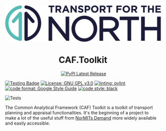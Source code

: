 
![Transport for the North Logo](https://github.com/Transport-for-the-North/caf.toolkit/blob/main/docs/TFN_Landscape_Colour_CMYK.png)

<h1 align="center">CAF.Toolkit</h1>

<p align="center">
<a href=""><img alt="" src=""></a>
<a href="https://pypi.org/project/caf.toolkit/"><img alt="PyPI Latest Release" src="https://img.shields.io/pypi/v/caf.toolkit.svg"></a>


<a href="https://github.com/Transport-for-the-North/caf.toolkit/actions/workflows/tests.yml/badge.svg"><img alt="Testing Badge" src="https://github.com/Transport-for-the-North/caf.toolkit/actions/workflows/tests.yml/badge.svg"></a>
<a href="https://www.gnu.org/licenses/gpl-3.0.en.html"><img alt="License: GNU GPL v3.0" src="https://img.shields.io/badge/license-GPLv3-blueviolet.svg"></a>
<a href="https://github.com/PyCQA/pylint"><img alt="linting: pylint" src="https://img.shields.io/badge/linting-pylint-yellowgreen"></a>
<a href="https://google.github.io/styleguide/pyguide.html"><img alt="code format: Google Style Guide" src="https://img.shields.io/badge/code%20style-Google%20Style%20Guide-blue"></a>
<a href="https://github.com/psf/black"><img alt="code style: black" src="https://img.shields.io/badge/code%20format-black-000000.svg"></a>
</p>

![Tests](https://github.com/Transport-for-the-North/caf.toolkit/actions/workflows/tests.yml/badge.svg)

The Common Analytical Framework (CAF) Toolkit is a toolkit of transport
planning and appraisal functionalities. It's the beginning of a project to make
a lot of the useful stuff from
[NorMITs Demand](https://github.com/Transport-for-the-North/NorMITs-Demand)
more widely available and easily accessible.
